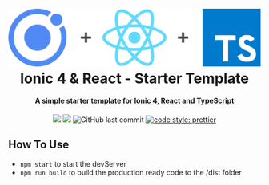 <h1 align="center">
  <br>
 <img src="readme/header.png" alt="header" width="600"></a>
  <br>
  Ionic 4 & React -  Starter Template
  <br>
</h1>

<h4 align="center">
A simple starter template for <a href="https://ionicframework.com/">Ionic 4</a>, <a href="https://reactjs.org/">React</a> and <a href="https://www.typescriptlang.org/">TypeScript</a></h4>

<p align="center">
  <a href="https://david-dm.org/yandeu/ionic-react-starter" title="dependencies status"><img src="https://david-dm.org/yandeu/ionic-react-starter/status.svg?style=flat-square"/></a>
  <a href="https://opensource.org/licenses/MIT" title="License: MIT" ><img src="https://img.shields.io/badge/License-MIT-greenbright.svg?style=flat-square"></a>
  <img src="https://img.shields.io/github/last-commit/yandeu/ionic-react-typescript-starter.svg?style=flat-square" alt="GitHub last commit">
  <a href="https://github.com/prettier/prettier" title="License: MIT" ><img src="https://img.shields.io/badge/code_style-prettier-ff69b4.svg?style=flat-square" alt="code style: prettier"></a>
</p>

## How To Use

- `npm start` to start the devServer
- `npm run build` to build the production ready code to the /dist folder
